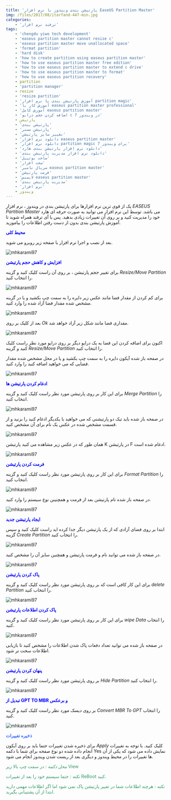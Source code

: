 ```yaml
---
title: 'پارتیشن بندی ویندوز با نرم افزار EaseUS Partition Master'
img: /files/2017/08/itarfand-447-min.jpg
categories:
    - 'ترفند نرم افزار'
tags:
    - 'chengdu yiwo tech development'
    - 'easeus partition master cannot resize c'
    - 'easeus partition master move unallocated space'
    - 'format partition'
    - 'hard disk'
    - 'how to create partition using easeus partition master'
    - 'how to use easeus partition master free edition'
    - 'how to use easeus partition master to extend c drive'
    - 'how to use easeus partition master to format'
    - 'how to use easeus partition recovery'
    - partition
    - 'partition manager'
    - resize
    - 'resize partition'
    - 'آموزش پارتیشن بندی با نرم افزار partition magic'
    - 'آموزش کار با easeus partition master professional'
    - 'آموزش کامل easeus partition master'
    - 'اضافه كردن حجم درايو c در ویندوز 7'
    - پارتیشن
    - 'پارتیشن بندی'
    - 'پارتیشن مستر'
    - 'تغییر سایز پارتیشن'
    - 'دانلود نرم افزار easeus partition master'
    - 'دانلود نرم افزار partition magic برای ویندوز 7'
    - 'دانلود نرم افزار پارتیشن بندی هارد'
    - 'دانلود نرم افزار مدیریت پارتیشن بندی'
    - 'ساخت بوتیبل'
    - 'سخت افزار'
    - 'سریال نامبر easeus partition master'
    - 'فرمت پارتیشن'
    - 'لایسنس easeus partition master'
    - 'مدیریت پارتیشن بندی'
    - 'نرم افزار'
    - ویندوز
---
```


یک از قوی ترین نرم افزارها برای پارتیشن بندی در ویندوز ، نرم افزار *EASEUS Partition Master* می باشد. توسط این نرم افزار می توانید به صورت حرفه ای هارد خود را مدیریت کنید و بر روی آن تغییرات زیادی بدهید. پس با آی ترفند همراه شوید تا آموزش پارتیشن بندی بدون از دست رفتن اطلاعات را بیاموزید.

<span style="color: #0000ff;">**محیط کلی**</span>

بعد از نصب و اجرا نرم افزار با صفحه زیر روبرو می شوید.

![mhkarami97](/files/2017/08/itarfand-430-min.jpg)  

<span style="color: #0000ff;">**افزایش و کاهش حجم پارتیشن**</span>

برای تغییر حجم پارتیشن ، بر روی آن راست کلیک کنید و گزینه *Resize/Move Partition* را انتخاب کنید.

![mhkarami97](/files/2017/08/itarfand-431-min.jpg)  

برای کم کردن از مقدار فضا مانند عکس زیر دایره را به سمت چپ بکشید و یا در گزینه مشخص شده مقدار فضا آزاد شده را وارد کنید.

![mhkarami97](/files/2017/08/itarfand-434-min.jpg)  

بعد از کلیک بر روی *Ok* مقداری فضا مانند شکل زیر آزاد خواهد شد.

![mhkarami97](/files/2017/08/itarfand-433-min.jpg)  

اکنون برای اضافه کردن این فضا به یک درایو دیگر بر روی درایو مورد نظر راست کلیک کنید و گزینه *Resize/Move Partition* را انتخاب کنید.

در صفحه باز شده آیکون دایره را به سمت چپ بکشید و یا در محل مشخص شده مقدار فضایی که می خواهید اضافه کنید را وارد کنید.

![mhkarami97](/files/2017/08/itarfand-432-min.jpg)  

<span style="color: #0000ff;">**ادغام کردن پارتیشن ها**</span>

برای این کار بر روی پارتیشن مورد نظر راست کلیک کنید و گزینه *Merge Partition* را انتخاب کنید.

![mhkarami97](/files/2017/08/itarfand-435-min.jpg)  

در صفحه باز شده باید تیک دو پارتیشنی که می خواهید با یکدیگر ادغام کنید را بزنید و از قسمت مشخص شده در عکس یک نام برای آن مشخص کنید.

![mhkarami97](/files/2017/08/itarfand-436-min.jpg)  

همان طور که در عکس زیر مشاهده می کنید پارتیشن K در پارتیشن F ادغام شده است.

![mhkarami97](/files/2017/08/itarfand-437-min.jpg)  

<span style="color: #0000ff;">**فرمت کردن پارتیشن**</span>

برای این کار بر روی پارتیشن مورد نظر راست کلیک کنید و گزینه *Format Partition* را انتخاب کنید.

![mhkarami97](/files/2017/08/itarfand-438-min.jpg)  

در صفحه باز شده نام پارتیشن بعد از فرمت و همچنینن نوع سیستم را وارد کنید.

![mhkarami97](/files/2017/08/itarfand-439-min.jpg)  

<span style="color: #0000ff;">**ایجاد پارتیشن جدید**</span>

ابتدا بر روی فضای آزادی که از یک پارتیشن دیگر جدا کرده اید راست کلیک کنید و سپس گزینه *Create Partition* را انتخاب کنید.

![mhkarami97](/files/2017/08/itarfand-440-min.jpg)  

در صفحه باز شده می توانید نام و فرمت پارتیشن و همچنین سایز آن را مشخص کنید.

![mhkarami97](/files/2017/08/itarfand-441-min.jpg)  

<span style="color: #0000ff;">**پاک کردن پارتیشن**</span>

برای این کار کافی است که بر روی پارتیشن مورد نظر راست کلیک کنید و گزینه *delete Partition* را انتخاب کنید.

![mhkarami97](/files/2017/08/itarfand-442-min.jpg)  

<span style="color: #0000ff;">**پاک کردن اطلاعات پارتیشن**</span>

برای این کار بر روی پارتیشن مورد نظر راست کلیک کنید و گزینه *wipe Data* را انتخاب کنید.

![mhkarami97](/files/2017/08/itarfand-443-min.jpg)  

در صفحه باز شده می توانید تعداد دفعات پاک شدن اطلاعات را مشخص کنید تا بازیابی اطلاعات سخت تر شود.

![mhkarami97](/files/2017/08/itarfand-444-min.jpg)  

<span style="color: #0000ff;">**پنهان کردن پارتیشن**</span>

بر روی پارتیشن مورد نظر راست کلیک کنید و گزینه *Hide Partition* را انتخاب کنید.

![mhkarami97](/files/2017/08/itarfand-445-min.jpg)  

<span style="color: #0000ff;">**تبدیل از GPT TO MBR و برعکس**</span>

بر روی دیسک مورد نظر راست کلیک کنید و گزینه *Convert MBR To GPT* را انتخاب کنید.

![mhkarami97](/files/2017/08/itarfand-446-min.jpg)  

<span style="color: #3366ff;">**ذخیره تغییرات**</span>

برای ذخیره شدن تغییرات حتما باید بر روی آیکون *Apply* کلیک کنید. با توجه به تغییرات انجام داده شده دو نوع صفحه برای شما با دکمه Yes نمایش داده می شود که یکی از آن ها تغییرات را در محیط ویندوز و دیگری بعد از ریست شدن ویندوز انجام می شود.

<span style="color: #339966;">*محل دکمه :* در سمت چپ بالا زیر View</span>

<span style="color: #339966;">*نکته :* حتما سیستم خود را بعد از تغییرات ReBoot کنید.</span>

<span style="color: #339966;">*نکته :* هرچند اطلاعات شما در تغییر پارتیشن پاک نمی شود اما اگر اطلاعات مهمی دارید ابتدا از آن پشتیبانی بگیرید.</span>